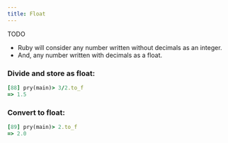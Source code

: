 ```yaml
---
title: Float
---
```


TODO

- Ruby will consider any number written without decimals as an integer.
- And, any number written with decimals as a float.

### Divide and store as float:

```rb
[88] pry(main)> 3/2.to_f
=> 1.5
```

### Convert to float:

```rb
[89] pry(main)> 2.to_f
=> 2.0
```